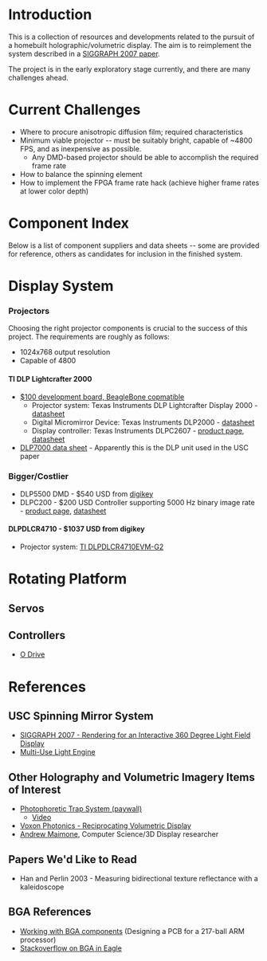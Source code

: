 # Introduction

This is a collection of resources and developments related to the pursuit of a homebuilt holographic/volumetric display.
The aim is to reimplement the system described in a [SIGGRAPH 2007 paper](http://gl.ict.usc.edu/Research/3DDisplay/3DDisplay_USCICT_SIGGRAPH2007.pdf).

The project is in the early exploratory stage currently, and there are many challenges ahead. 

# Current Challenges

* Where to procure anisotropic diffusion film; required characteristics
* Minimum viable projector -- must be suitably bright, capable of ~4800 FPS, and as inexpensive as possible.
  * Any DMD-based projector should be able to accomplish the required frame rate
* How to balance the spinning element
* How to implement the FPGA frame rate hack (achieve higher frame rates at lower color depth)

# Component Index

Below is a list of component suppliers and data sheets -- some are provided for reference, others as candidates for inclusion in the finished system.

# Display System

### Projectors

Choosing the right projector components is crucial to the success of this project. The requirements are roughly as follows:

* 1024x768 output resolution
* Capable of 4800

#### TI DLP Lightcrafter 2000
* [$100 development board, BeagleBone copmatible](https://www.digikey.com/product-detail/en/texas-instruments/DLPDLCR2000EVM/296-47119-ND/7598640)
    * Projector system: Texas Instruments DLP Lightcrafter Display 2000 - [datasheet](http://www.ti.com/lit/ug/dlpu049c/dlpu049c.pdf)
    * Digital Micromirror Device: Texas Instruments DLP2000 - [datasheet](http://www.ti.com/document-viewer/DLP2000/datasheet)
    * Display controller: Texas Instruments DLPC2607 - [product page](http://www.ti.com/product/DLPC2607), [datasheet](http://www.ti.com/lit/ds/symlink/dlpc2607.pdf)
* [DLP7000 data sheet](http://www.ti.com/lit/ds/symlink/dlp7000.pdf) - Apparently this is the DLP unit used in the USC paper

### Bigger/Costlier

* DLP5500 DMD - $540 USD from [digikey](https://www.digikey.com/products/en?mpart=DLP5500BFYA&v=296)
* DLPC200 - $200 USD Controller supporting 5000 Hz binary image rate - [product page](http://www.ti.com/product/DLPC200), [datasheet](http://www.ti.com/general/docs/lit/getliterature.tsp?genericPartNumber=dlpc200&fileType=pdf)

#### DLPDLCR4710 - $1037 USD from digikey
* Projector system: [TI DLPDLCR4710EVM-G2](https://www.digikey.com/product-detail/en/texas-instruments/DLPDLCR4710EVM-G2/296-46696-ND/7219324)

# Rotating Platform

## Servos 
## Controllers
* [O Drive](https://odriverobotics.com/#odrive)


# References

## USC Spinning Mirror System
* [SIGGRAPH 2007 - Rendering for an Interactive 360 Degree Light Field Display](http://gl.ict.usc.edu/Research/3DDisplay/3DDisplay_USCICT_SIGGRAPH2007.pdf)
* [Multi-Use Light Engine](http://www.polarisroad.com/mule.pdf)

## Other Holography and Volumetric Imagery Items of Interest

* [Photophoretic Trap System (paywall)](https://www.nature.com/articles/nature25176)
    * [Video](https://www.youtube.com/watch?v=YRZMdQOMPNQ)
* [Voxon Photonics - Reciprocating Volumetric Display](https://www.youtube.com/watch?v=FVYoWsxqK8g)
* [Andrew Maimone](http://cs.unc.edu/~maimone/), Computer Science/3D Display researcher

## Papers We'd Like to Read

* Han and Perlin 2003 - Measuring bidirectional texture reflectance with a kaleidoscope

## BGA References

* [Working with BGA components](http://hforsten.com/making-embedded-linux-computer.html) (Designing a PCB for a 217-ball ARM processor)
* [Stackoverflow on BGA in Eagle](https://electronics.stackexchange.com/questions/349810/how-to-properly-define-bga-footprint-in-eagle)
